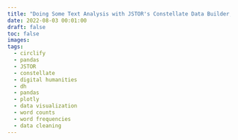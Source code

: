 ```yaml
---
title: "Doing Some Text Analysis with JSTOR's Constellate Data Builder, or: How to Improve on the Word Cloud Visualization"
date: 2022-08-03 00:01:00
draft: false
toc: false
images:
tags:
  - circlify
  - pandas
  - JSTOR
  - constellate
  - digital humanities
  - dh
  - pandas
  - plotly
  - data visualization
  - word counts
  - word frequencies
  - data cleaning
---
```




